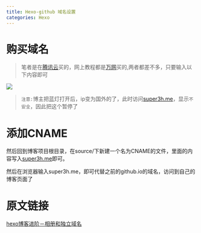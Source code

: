 ```yaml
---
title: Hexo-github 域名设置
categories: Hexo
---
```

#  购买域名
> 笔者是在[腾讯云](https://dnspod.qcloud.com/?from=qcloud)买的，网上教程都是[万网](https://wanwang.aliyun.com/domain/searchresult/)买的,两者都差不多，只要输入以下内容即可

![](Hexo-域名/yuming.png)
> `注意:`博主把蓝灯打开后，ip变为国外的了，此时访问[super3h.me](http://super3h.me/)，显示`不安全`，因此把这个暂停了

# 添加CNAME
然后回到博客项目根目录，在source/下新建一个名为CNAME的文件，里面的内容写入[super3h.me](http://super3h.me/)即可。

然后在浏览器输入super3h.me，即可代替之前的github.io的域名，访问到自己的博客页面了

# 原文链接
[hexo博客进阶－相册和独立域名 ](http://www.cnblogs.com/jarson-7426/p/5515870.html)
